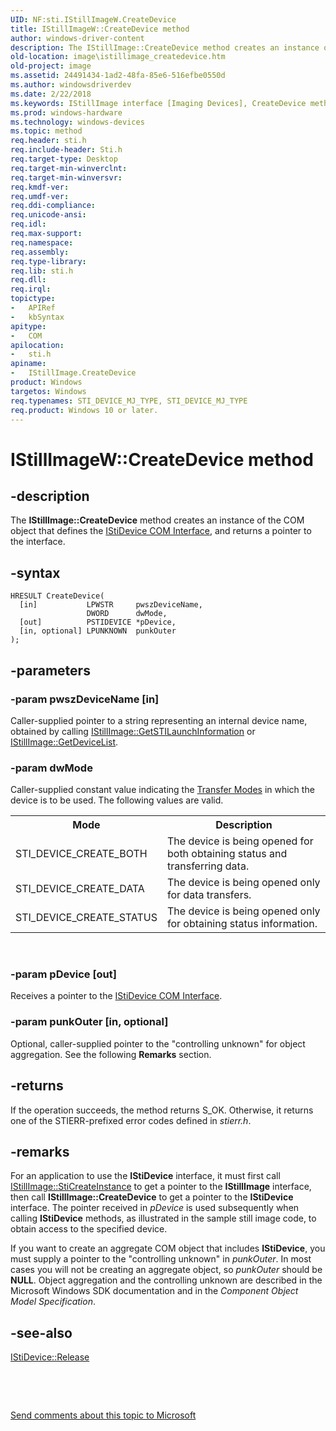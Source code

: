 ```yaml
---
UID: NF:sti.IStillImageW.CreateDevice
title: IStillImageW::CreateDevice method
author: windows-driver-content
description: The IStillImage::CreateDevice method creates an instance of the COM object that defines the IStiDevice COM Interface, and returns a pointer to the interface.
old-location: image\istillimage_createdevice.htm
old-project: image
ms.assetid: 24491434-1ad2-48fa-85e6-516efbe0550d
ms.author: windowsdriverdev
ms.date: 2/22/2018
ms.keywords: IStillImage interface [Imaging Devices], CreateDevice method, image.istillimage_createdevice, sti/IStillImage::CreateDevice, CreateDevice method [Imaging Devices], IStillImage::CreateDevice, IStillImageW, stifnc_07253e3c-b24e-4557-885f-3e17fb5dc293.xml, IStillImageW::CreateDevice, CreateDevice method [Imaging Devices], IStillImage interface, CreateDevice
ms.prod: windows-hardware
ms.technology: windows-devices
ms.topic: method
req.header: sti.h
req.include-header: Sti.h
req.target-type: Desktop
req.target-min-winverclnt: 
req.target-min-winversvr: 
req.kmdf-ver: 
req.umdf-ver: 
req.ddi-compliance: 
req.unicode-ansi: 
req.idl: 
req.max-support: 
req.namespace: 
req.assembly: 
req.type-library: 
req.lib: sti.h
req.dll: 
req.irql: 
topictype:
-	APIRef
-	kbSyntax
apitype:
-	COM
apilocation:
-	sti.h
apiname:
-	IStillImage.CreateDevice
product: Windows
targetos: Windows
req.typenames: STI_DEVICE_MJ_TYPE, STI_DEVICE_MJ_TYPE
req.product: Windows 10 or later.
---
```


# IStillImageW::CreateDevice method


## -description


The <b>IStillImage::CreateDevice</b> method creates an instance of the COM object that defines the <a href="https://msdn.microsoft.com/b026fb74-9ce6-4d4e-8a5b-402731904064">IStiDevice COM Interface</a>, and returns a pointer to the interface.


## -syntax


````
HRESULT CreateDevice(
  [in]           LPWSTR     pwszDeviceName,
                 DWORD      dwMode,
  [out]          PSTIDEVICE *pDevice,
  [in, optional] LPUNKNOWN  punkOuter
);
````


## -parameters




### -param pwszDeviceName [in]

Caller-supplied pointer to a string representing an internal device name, obtained by calling <a href="https://msdn.microsoft.com/library/windows/hardware/ff543790">IStillImage::GetSTILaunchInformation</a> or <a href="https://msdn.microsoft.com/library/windows/hardware/ff543784">IStillImage::GetDeviceList</a>.


### -param dwMode

Caller-supplied constant value indicating the <a href="https://msdn.microsoft.com/79af0d8f-dd04-4ff4-a047-f415562a16a5">Transfer Modes</a> in which the device is to be used. The following values are valid.

<table>
<tr>
<th>Mode</th>
<th>Description</th>
</tr>
<tr>
<td>
STI_DEVICE_CREATE_BOTH

</td>
<td>
The device is being opened for both obtaining status and transferring data.

</td>
</tr>
<tr>
<td>
STI_DEVICE_CREATE_DATA

</td>
<td>
The device is being opened only for data transfers.

</td>
</tr>
<tr>
<td>
STI_DEVICE_CREATE_STATUS

</td>
<td>
The device is being opened only for obtaining status information.

</td>
</tr>
</table>
 


### -param pDevice [out]

Receives a pointer to the <a href="https://msdn.microsoft.com/b026fb74-9ce6-4d4e-8a5b-402731904064">IStiDevice COM Interface</a>.


### -param punkOuter [in, optional]

Optional, caller-supplied pointer to the "controlling unknown" for object aggregation. See the following <b>Remarks</b> section.


## -returns



If the operation succeeds, the method returns S_OK. Otherwise, it returns one of the STIERR-prefixed error codes defined in <i>stierr.h</i>.




## -remarks



For an application to use the <b>IStiDevice</b> interface, it must first call <a href="https://msdn.microsoft.com/library/windows/hardware/ff543804">IStillImage::StiCreateInstance</a> to get a pointer to the <b>IStillImage</b> interface, then call <b>IStillImage::CreateDevice</b> to get a pointer to the <b>IStiDevice</b> interface. The pointer received in <i>pDevice</i> is used subsequently when calling <b>IStiDevice</b> methods, as illustrated in the sample still image code, to obtain access to the specified device.

If you want to create an aggregate COM object that includes <b>IStiDevice</b>, you must supply a pointer to the "controlling unknown" in <i>punkOuter</i>. In most cases you will not be creating an aggregate object, so <i>punkOuter</i> should be <b>NULL</b>. Object aggregation and the controlling unknown are described in the Microsoft Windows SDK documentation and in the <i>Component Object Model Specification</i>.




## -see-also

<a href="https://msdn.microsoft.com/library/windows/hardware/ff543765">IStiDevice::Release</a>



 

 

<a href="mailto:wsddocfb@microsoft.com?subject=Documentation%20feedback [image\image]:%20IStillImage::CreateDevice method%20 RELEASE:%20(2/22/2018)&amp;body=%0A%0APRIVACY STATEMENT%0A%0AWe use your feedback to improve the documentation. We don't use your email address for any other purpose, and we'll remove your email address from our system after the issue that you're reporting is fixed. While we're working to fix this issue, we might send you an email message to ask for more info. Later, we might also send you an email message to let you know that we've addressed your feedback.%0A%0AFor more info about Microsoft's privacy policy, see http://privacy.microsoft.com/en-us/default.aspx." title="Send comments about this topic to Microsoft">Send comments about this topic to Microsoft</a>

